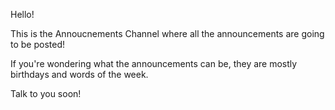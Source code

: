 Hello!

This is the Annoucnements Channel where all the announcements are going to be posted!

If you're wondering what the announcements can be, they are mostly birthdays and words of the week.

Talk to you soon!
